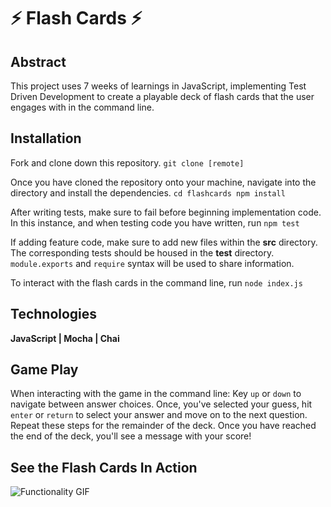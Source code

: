 # ⚡️ Flash Cards ⚡️

## Abstract
This project uses 7 weeks of learnings in JavaScript, implementing Test Driven Development to create a playable deck of flash cards that the user engages with in the command line.

## Installation
Fork and clone down this repository.
`git clone [remote]`

Once you have cloned the repository onto your machine, navigate into the directory and install the dependencies.
`cd flashcards
npm install`

After writing tests, make sure to fail before beginning implementation code. In this instance, and when testing code you have written, run `npm test`

If adding feature code, make sure to add new files within the **src** directory. The corresponding tests should be housed in the **test** directory. `module.exports` and `require` syntax will be used to share information.

To interact with the flash cards in the command line, run `node index.js`

## Technologies
**JavaScript | Mocha | Chai**

## Game Play
When interacting with the game in the command line:
Key `up` or `down` to navigate between answer choices.
Once, you've selected your guess, hit `enter` or `return` to select your answer and move on to the next question.
Repeat these steps for the remainder of the deck.
Once you have reached the end of the deck, you'll see a message with your score!

## See the Flash Cards In Action
![Functionality GIF](https://media.giphy.com/media/VCSOFIBbzX38o8c0UN/giphy.gif)
